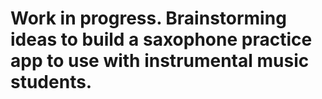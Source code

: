 # Work in progress. Brainstorming ideas to build a saxophone practice app to use with instrumental music students.
 
